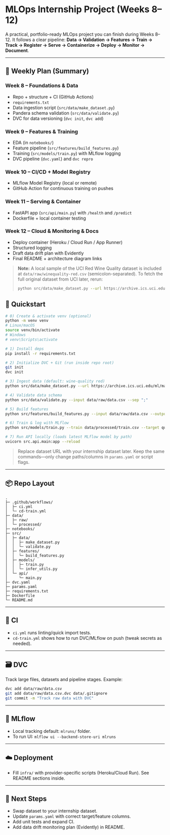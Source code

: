 # MLOps Internship Project (Weeks 8–12)

A practical, portfolio-ready MLOps project you can finish during Weeks 8–12. It follows a clear pipeline:
**Data → Validation → Features → Train → Track → Register → Serve → Containerize → Deploy → Monitor → Document**.

---

## 📅 Weekly Plan (Summary)

### Week 8 – Foundations & Data
- Repo + structure + CI (GitHub Actions)
- `requirements.txt`
- Data ingestion script (`src/data/make_dataset.py`)
- Pandera schema validation (`src/data/validate.py`)
- DVC for data versioning (`dvc init`, `dvc add`)

### Week 9 – Features & Training
- EDA (in `notebooks/`)
- Feature pipeline (`src/features/build_features.py`)
- Training (`src/models/train.py`) with MLflow logging
- DVC pipeline (`dvc.yaml`) and `dvc repro`

### Week 10 – CI/CD + Model Registry
- MLflow Model Registry (local or remote)
- GitHub Action for continuous training on pushes

### Week 11 – Serving & Container
- FastAPI app (`src/api/main.py`) with `/health` and `/predict`
- Dockerfile + local container testing

### Week 12 – Cloud & Monitoring & Docs
- Deploy container (Heroku / Cloud Run / App Runner)
- Structured logging
- Draft data drift plan with Evidently
- Final README + architecture diagram links


> **Note:** A local sample of the UCI Red Wine Quality dataset is included at `data/raw/winequality-red.csv` (semicolon-separated).
> To fetch the full original dataset from UCI later, rerun:
>
> ```bash
> python src/data/make_dataset.py --url https://archive.ics.uci.edu/ml/machine-learning-databases/wine-quality/winequality-red.csv --sep ";" --save_path data/raw/winequality-red.csv
> ```


## 🧭 Quickstart

```bash
# 0) Create & activate venv (optional)
python -m venv venv
# Linux/macOS
source venv/bin/activate
# Windows
# venv\Scripts\activate

# 1) Install deps
pip install -r requirements.txt

# 2) Initialize DVC + Git (run inside repo root)
git init
dvc init

# 3) Ingest data (default: wine-quality red)
python src/data/make_dataset.py --url https://archive.ics.uci.edu/ml/machine-learning-databases/wine-quality/winequality-red.csv --sep ";"

# 4) Validate data schema
python src/data/validate.py --input data/raw/data.csv --sep ";"

# 5) Build features
python src/features/build_features.py --input data/raw/data.csv --output data/processed/train.csv --sep ";"

# 6) Train & log with MLflow
python src/models/train.py --train data/processed/train.csv --target quality

# 7) Run API locally (loads latest MLflow model by path)
uvicorn src.api.main:app --reload
```

> Replace dataset URL with your internship dataset later. Keep the same commands—only change paths/columns in `params.yaml` or script flags.

---

## 📦 Repo Layout

```
.
├─ .github/workflows/
│  ├─ ci.yml
│  └─ cd-train.yml
├─ data/
│  ├─ raw/
│  └─ processed/
├─ notebooks/
├─ src/
│  ├─ data/
│  │  ├─ make_dataset.py
│  │  └─ validate.py
│  ├─ features/
│  │  └─ build_features.py
│  ├─ models/
│  │  ├─ train.py
│  │  └─ infer_utils.py
│  └─ api/
│     └─ main.py
├─ dvc.yaml
├─ params.yaml
├─ requirements.txt
├─ Dockerfile
└─ README.md
```

---

## 🧪 CI
- `ci.yml` runs linting/quick import tests.
- `cd-train.yml` shows how to run DVC/MLflow on push (tweak secrets as needed).

---

## 🗃 DVC
Track large files, datasets and pipeline stages. Example:
```bash
dvc add data/raw/data.csv
git add data/raw/data.csv.dvc data/.gitignore
git commit -m "Track raw data with DVC"
```

---

## 🧰 MLflow
- Local tracking default: `mlruns/` folder.
- To run UI: `mlflow ui --backend-store-uri mlruns`

---

## ☁️ Deployment
- Fill `infra/` with provider-specific scripts (Heroku/Cloud Run). See README sections inside.

---

## 🧩 Next Steps
- Swap dataset to your internship dataset.
- Update `params.yaml` with correct target/feature columns.
- Add unit tests and expand CI.
- Add data drift monitoring plan (Evidently) in README.
